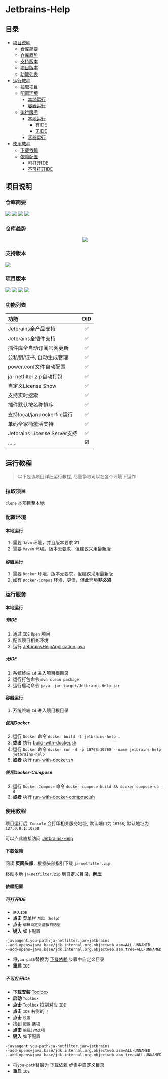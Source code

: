 # Jetbrains-Help

## 目录
- [项目说明](#项目说明)
  - [仓库简要](#仓库简要)
  - [仓库趋势](#仓库趋势)
  - [支持版本](#支持版本)
  - [项目版本](#项目版本)
  - [功能列表](#功能列表)
- [运行教程](#运行教程)
  - [拉取项目](#拉取项目)
  - [配置环境](#配置环境)
    - [本地运行](#本地运行)
    - [容器运行](#容器运行)
  - [运行服务](#运行服务)
    - [本地运行](#本地运行)
      - [有IDE](#有IDE)
      - [无IDE](#无IDE)
    - [容器运行](#容器运行)
- [使用教程](#使用教程)
  - [下载依赖](#下载依赖)
  - [依赖配置](#依赖配置)
    - [可打开IDE](#可打开IDE)
    - [不可打开IDE](#可打开IDE)

## 项目说明
### 仓库简要
<p align="left">
    <img src="https://img.shields.io/github/stars/NotoChen/Jetbrains-Help">
    <img src="https://img.shields.io/github/forks/NotoChen/Jetbrains-Help">
    <img src="https://img.shields.io/github/repo-size/notochen/jetbrains-help">
    <img src="https://img.shields.io/github/license/notochen/jetbrains-help">
</p>

### 仓库趋势
<p align="center">
    <img src="https://api.star-history.com/svg?repos=NotoChen/Jetbrains-Help&type=Date">
</p>


### 支持版本
<p align="left">
    <img src="https://img.shields.io/badge/Jetbrains_Version-All-%23000000?logo=jetbrains&labelColor=black&color=white">
</p>

### 项目版本
<p align="left">
    <img src="https://img.shields.io/badge/Java_Version-21-%23000000?logo=openjdk&&color=white">
    <img src="https://img.shields.io/badge/Maven_Version-Laster-%23000000?logo=apachemaven&&color=white">
    <img src="https://img.shields.io/badge/SpringBoot_Version-Laster-%23000000?logo=springboot&&color=white">
    <img src="https://img.shields.io/badge/Thymeleaf_Version-Laster-%23000000?logo=thymeleaf&&color=white">
</p>

### 功能列表

| 功能                         | DID |
|:---------------------------|:---:|
| Jetbrains全产品支持             |  ✅  |
| Jetbrains全插件支持             |  ✅  |
| 插件库全自动订阅官网更新               |  ✅  |
| 公私钥/证书, 自动生成管理             |  ✅  |
| power.conf文件自动配置           |  ✅  |
| ja-netfilter.zip自动打包       |  ✅  |
| 自定义License Show            |  ✅  |
| 支持实时搜索                     |  ✅  |
| 插件默认按名称排序                  |  ✅  |
| 支持local/jar/dockerfile运行   |  ✅  |
| 单码全家桶激活支持                  |  ✅  |
| Jetbrains License Server支持 |  ✅  |
| ……                         | ☑️  |

## 运行教程

> 以下是该项目详细运行教程, 尽量争取可以在各个环境下运作

### 拉取项目

`clone` 本项目至本地

### 配置环境

#### 本地运行

1. 需要 `Java` 环境，并且版本要求 **21**
2. 需要 `Maven` 环境，版本无要求，但建议采用最新版

#### 容器运行
1. 需要 `Docker` 环境，版本无要求，但建议采用最新版
2. 如有 `Docker-Compos` 环境，更佳，但此环境**非必须**

### 运行服务

#### 本地运行

##### 有IDE

1. 通过 `IDE` `Open` 项目
2. 配置项目相关环境
3. 运行 [JetbrainsHelpApplication.java](src%2Fmain%2Fjava%2Fcom%2Fjetbrains%2Fhelp%2FJetbrainsHelpApplication.java)

##### 无IDE

1. 系统终端 `Cd` 进入项目根目录
2. 运行打包命令 `mvn clean package`
3. 运行启动命令 `java -jar target/Jetbrains-Help.jar`

#### 容器运行

1. 系统终端 `Cd` 进入项目根目录

##### 使用Docker
2. 运行 `Docker` 命令 `docker build -t jetbrains-help .`
3. **或者** 执行 [build-with-docker.sh](build-with-docker.sh)
4. 运行 `Docker` 命令 `docker run -d -p 10768:10768 --name jetbrains-help jetbrains-help`
5. **或者** 执行 [run-with-docker.sh](run-with-docker.sh)

##### 使用Docker-Compose

2. 运行 `Docker-Compose` 命令 `docker compose build && docker compose up -d`
3. **或者** 执行 [run-with-docker-compose.sh](run-with-docker-compose.sh)

### 使用教程

项目运行后, `Console` 会打印相关服务地址, 默认端口为 `10768`, 默认地址为 `127.0.0.1:10768`

可以点此直接访问 [Jetbrains-Help](http://127.0.0.1:10768)

#### 下载依赖

阅读 **页面头部**，根据头部指引下载 `ja-netfilter.zip`

移动本地 `ja-netfilter.zip` 到自定义目录，**解压**

#### 依赖配置

##### 可打开IDE

- `进入IDE`
- **点击** 菜单栏 `帮助（help）`
- **点击** `编辑自定义虚拟机选型`
- **键入** 如下配置
```
-javaagent:you-path/ja-netfilter.jar=jetbrains
--add-opens=java.base/jdk.internal.org.objectweb.asm=ALL-UNNAMED
--add-opens=java.base/jdk.internal.org.objectweb.asm.tree=ALL-UNNAMED
```
- 将`you-path`替换为 [下载依赖](#下载依赖) 步骤中自定义目录
- **重启** `IDE`

##### 不可打开IDE

- **下载安装** [Toolbox](https://www.jetbrains.com/toolbox-app/)
- **启动** `Toolbox`
- **点击** `Toolbox` 找到对应 `IDE` 
- **点击** `IDE` 右侧的 `⋮`
- **点击** `设置`
- 找到 `配置` 选项
- **点击** `编辑JVM选项`
- **键入** 如下配置
```
-javaagent:you-path/ja-netfilter.jar=jetbrains
--add-opens=java.base/jdk.internal.org.objectweb.asm=ALL-UNNAMED
--add-opens=java.base/jdk.internal.org.objectweb.asm.tree=ALL-UNNAMED
```
- 将`you-path`替换为 [下载依赖](#下载依赖) 步骤中自定义目录
- **重启** `IDE`


